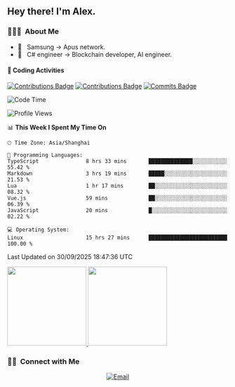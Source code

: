 

<h2> Hey there! I'm Alex.</h2>

<h3> 👨🏻‍💻 &nbsp;About Me </h3>

- 🤔 &nbsp; Samsung -> Apus network.
- 🌱 &nbsp; C# engineer -> Blockchain developer, AI engineer.




#### 🔨 Coding Activities

[![Contributions Badge](https://badges.strrl.dev/contributions/all/Alex-wuhu?style=flat-square)](https://github.com/Alex-wuhu)
[![Contributions Badge](https://badges.strrl.dev/contributions/weekly/Alex-wuhu?style=flat-square)](https://github.com/Alex-wuhu)
[![Commits Badge](https://badges.strrl.dev/commits/weekly/Alex-wuhu?style=flat-square)](https://github.com/Alex-wuhu)



<!--START_SECTION:waka-->
![Code Time](http://img.shields.io/badge/Code%20Time-153%20hrs%2030%20mins-blue)

![Profile Views](http://img.shields.io/badge/Profile%20Views-124-blue)

📊 **This Week I Spent My Time On** 

```text
🕑︎ Time Zone: Asia/Shanghai

💬 Programming Languages: 
TypeScript               8 hrs 33 mins       ██████████████░░░░░░░░░░░   55.42 % 
Markdown                 3 hrs 19 mins       █████░░░░░░░░░░░░░░░░░░░░   21.53 % 
Lua                      1 hr 17 mins        ██░░░░░░░░░░░░░░░░░░░░░░░   08.32 % 
Vue.js                   59 mins             ██░░░░░░░░░░░░░░░░░░░░░░░   06.39 % 
JavaScript               20 mins             █░░░░░░░░░░░░░░░░░░░░░░░░   02.22 % 

💻 Operating System: 
Linux                    15 hrs 27 mins      █████████████████████████   100.00 % 
```


 Last Updated on 30/09/2025 18:47:36 UTC
<!--END_SECTION:waka-->
<a href="https://github.com/Alex-wuhu">
  <img height="180em" src="https://github-readme-stats.vercel.app/api?username=Alex-wuhu&theme=buefy&show_icons=true" />
  <img height="180em" src="https://github-readme-stats.vercel.app/api/top-langs/?username=Alex-wuhu&theme=buefy&layout=compact" />
</a>


<h3> 🤝🏻 &nbsp;Connect with Me </h3>

<p align="center">
<a href="yanglongwei06@gmail.com"><img alt="Email" src="https://img.shields.io/badge/Email-yanglongwei06@gmail.com-blue?style=flat-square&logo=gmail"></a>
</p>
